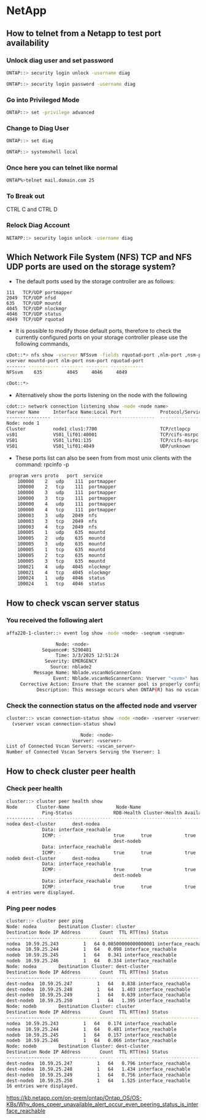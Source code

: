 # NetApp

## How to telnet from a Netapp to test port availability

### Unlock diag user and set password
```bash
ONTAP::> security login unlock -username diag

ONTAP::> security login password -username diag
```
### Go into Privileged Mode
```bash
ONTAP::> set -privilege advanced
```
### Change to Diag User
```bash
ONTAP::> set diag

ONTAP::> systemshell local
```
### Once here you can telnet like normal
```bash
ONTAP%>telnet mail.domain.com 25
```
### To Break out 

CTRL C and CTRL D 

### Relock Diag Account
```bash
NETAPP::> security login unlock -username diag
```

## Which Network File System (NFS) TCP and NFS UDP ports are used on the storage system?

- The default ports used by the storage controller are as follows:

```
111   TCP/UDP portmapper
2049  TCP/UDP nfsd
635   TCP/UDP mountd
4045  TCP/UDP nlockmgr
4046  TCP/UDP status
4049  TCP/UDP rquotad
```

- It is possible to modify those default ports, therefore to check the currently configured ports on your storage controller please use the following commands,

```bash
cDot::*> nfs show -vserver NFSsvm -fields rquotad-port ,nlm-port ,nsm-port ,mountd-port
vserver mountd-port nlm-port nsm-port rquotad-port
------- ----------- -------- -------- ------------
NFSsvm    635         4045     4046     4049

cDot::*>
```

- Alternatively show the ports listening on the node with the following

```bash
cdot::> network connection listening show -node <node name>
Vserver Name     Interface Name:Local Port              Protocol/Service
---------------- -------------------------------------  -----------------------
Node: node 1
Cluster          node1_clus1:7700                       TCP/ctlopcp
vs01             VS01_lif01:40001                       TCP/cifs-msrpc
VS01             VS01_lif01:135                         TCP/cifs-msrpc
VS01             VS01_lif01:4049                        UDP/unknown
```

- These ports list can also be seen from from most unix clients with the command: rpcinfo -p <storage-controller-IP>

```bash
 program vers proto   port  service
    100000    2   udp    111  portmapper
    100000    2   tcp    111  portmapper
    100000    3   udp    111  portmapper
    100000    3   tcp    111  portmapper
    100000    4   udp    111  portmapper
    100000    4   tcp    111  portmapper
    100003    3   udp   2049  nfs
    100003    3   tcp   2049  nfs
    100003    4   tcp   2049  nfs
    100005    1   udp    635  mountd
    100005    2   udp    635  mountd
    100005    3   udp    635  mountd
    100005    1   tcp    635  mountd
    100005    2   tcp    635  mountd
    100005    3   tcp    635  mountd
    100021    4   udp   4045  nlockmgr
    100021    4   tcp   4045  nlockmgr
    100024    1   udp   4046  status
    100024    1   tcp   4046  status
```

## How to check vscan server status

### You received the following alert
```bash
affa220-1-cluster::> event log show -node <node> -seqnum <seqnum>

                  Node: <node>
             Sequence#: 5290401
                  Time: 3/3/2025 12:51:24
              Severity: EMERGENCY
                Source: nblade2
          Message Name: Nblade.vscanNoScannerConn
                 Event: Nblade.vscanNoScannerConn: Vserver "<svm>" has no virus scanner connection.
     Corrective Action: Ensure that the scanner pool is properly configured and the AV servers are active and connected to ONTAP.
           Description: This message occurs when ONTAP(R) has no vscan connection for servicing virus scan-requests. This might cause data unavailability if the scan-mandatory option is enabled.
```

### Check the connection status on the affected node and vserver

```bash
cluster::> vscan connection-status show -node <node> -vserver <vserver>
  (vserver vscan connection-status show)

                           Node: <node>
                        Vserver: <vserver>
List of Connected Vscan Servers: <vscan_server>
Number of Connected Vscan Servers Serving the Vserver: 1
```

## How to check cluster peer health 

### Check peer health

```bash
cluster::> cluster peer health show
Node       Cluster-Name                 Node-Name
             Ping-Status               RDB-Health Cluster-Health Availability
---------- --------------------------- --------- --------------- ------------
nodea dest-cluster      dest-nodea
             Data: interface_reachable
             ICMP: -                   true      true            true
                                       dest-nodeb
             Data: interface_reachable
             ICMP: -                   true      true            true
nodeb dest-cluster      dest-nodea
             Data: interface_reachable
             ICMP: -                   true      true            true
                                       dest-nodeb
             Data: interface_reachable
             ICMP: -                   true      true            true
4 entries were displayed.
```

### Ping peer nodes

```bash
cluster::> cluster peer ping
Node: nodea        Destination Cluster: cluster
Destination Node IP Address       Count  TTL RTT(ms) Status
---------------- ---------------- ----- ---- ------- -------------------------
nodea  10.59.25.243         1   64 0.08500000000000001 interface_reachable
nodea  10.59.25.244         1   64   0.098 interface_reachable
nodeb  10.59.25.245         1   64   0.341 interface_reachable
nodeb  10.59.25.246         1   64   0.334 interface_reachable
Node: nodea        Destination Cluster: dest-cluster
Destination Node IP Address       Count  TTL RTT(ms) Status
---------------- ---------------- ----- ---- ------- -------------------------
dest-nodea  10.59.25.247         1   64   0.838 interface_reachable
dest-nodea  10.59.25.248         1   64   1.403 interface_reachable
dest-nodeb  10.59.25.249         1   64   0.639 interface_reachable
dest-nodeb  10.59.25.250         1   64   1.395 interface_reachable
Node: nodeb        Destination Cluster: cluster
Destination Node IP Address       Count  TTL RTT(ms) Status
---------------- ---------------- ----- ---- ------- -------------------------
nodea  10.59.25.243         1   64   0.174 interface_reachable
nodea  10.59.25.244         1   64   0.481 interface_reachable
nodeb  10.59.25.245         1   64   0.157 interface_reachable
nodeb  10.59.25.246         1   64   0.066 interface_reachable
Node: nodeb        Destination Cluster: dest-cluster
Destination Node IP Address       Count  TTL RTT(ms) Status
---------------- ---------------- ----- ---- ------- -------------------------
dest-nodea  10.59.25.247         1   64   0.796 interface_reachable
dest-nodea  10.59.25.248         1   64   1.434 interface_reachable
dest-nodeb  10.59.25.249         1   64   0.756 interface_reachable
dest-nodeb  10.59.25.250         1   64   1.525 interface_reachable
16 entries were displayed.
```

https://kb.netapp.com/on-prem/ontap/Ontap_OS/OS-KBs/Why_does_cpeer_unavailable_alert_occur_even_peering_status_is_interface_reachable